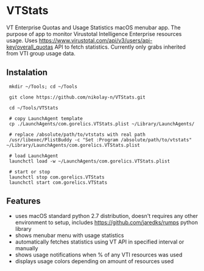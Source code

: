 
# VTStats
VT Enterprise Quotas and Usage Statistics macOS menubar app. 
The purpose of app to monitor Virustotal Intelligence Enterprise resources usage. Uses https://www.virustotal.com/api/v3/users/api-key/overall_quotas API to fetch statistics. Currently only grabs inherited from VTI group usage data.
## Instalation
     mkdir ~/Tools; cd ~/Tools
     
     git clone https://github.com/nikolay-n/VTStats.git
     
     cd ~/Tools/VTStats
     
     # copy LaunchAgent template
     cp ./LaunchAgents/com.gorelics.VTStats.plist ~/Library/LaunchAgents/
     
     # replace /absolute/path/to/vtstats with real path
     /usr/libexec/PlistBuddy -c "Set :Program /absolute/path/to/vtstats" ~/Library/LaunchAgents/com.gorelics.VTStats.plist
     
     # load LaunchAgent
     launchctl load -w ~/LaunchAgents/com.gorelics.VTStats.plist
	 
	 # start or stop
     launchctl stop com.gorelics.VTStats
     launchctl start com.gorelics.VTStats
## Features

 - uses macOS standard python 2.7 distribution, doesn't requires any other environment to setup, includes https://github.com/jaredks/rumps python library
 - shows menubar menu with usage statistics
 - automatically fetches statistics using VT API in specified interval or manually
 - shows usage notifications when % of any VTI resources was used
 - displays usage colors depending on amount of resources used
